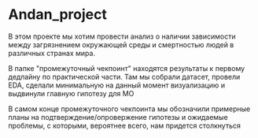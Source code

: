 # Andan_project
В этом проекте мы хотим провести анализ о наличии зависимости между загрязнением окружающей среды и смертностью людей в различных странах мира. 

В папке "промежуточный чекпоинт" находятся результаты к первому дедлайну по практической части. Там мы собрали датасет, провели EDA, сделали минимальную на данный момент визуализацию и выдвинули главную гипотезу для МО

В самом конце промежуточного чекпоинта мы обозначили примерные планы на подтверждение/опровержение гипотезы и ожидаемые проблемы, с которыми, вероятнее всего, нам придется столкнуться

